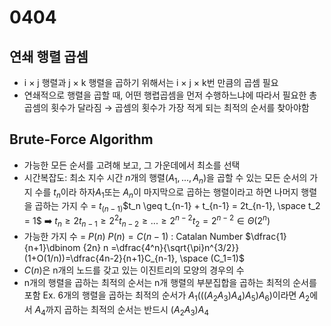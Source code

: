 # 0404

## 연쇄 행렬 곱셈

- i × j 행렬과  j × k 행렬을 곱하기 위해서는  i × j × k번 만큼의 곱셈 필요
- 연쇄적으로 행렬을 곱할 때, 어떤 행렵곱셈을 먼저 수행하느냐에 따라서 필요한 총 곱셈의 횟수가 달라짐 → 곱셈의 횟수가 가장 적게 되는 최적의 순서를 찾아야함

## Brute-Force Algorithm

- 가능한 모든 순서를 고려해 보고, 그 가운데에서 최소를 선택
- 시간복잡도: 최소 지수 시간
$n\text{개의 행렬}(A_1, ...,A_n)\text{을 곱할 수 있는 모든 순서의 가지 수를 } t_n \text{이라 하자}$$A_1 \text{또는 }A_n \text{이 마지막으로 곱하는 행렬이라고 하면 나머지 행렬을 곱하는 가지 수 = }t_{(n-1)}$$t_n \geq t_{n-1} + t_{n-1} = 2t_{n-1}, \space t_2 = 1$ ➡️ $t_{n} \geq 2t_{n-1} \geq 2^2t_{n-2}\geq ...\geq2^{n-2}t_2=2^{n-2} \in \Theta(2^n)$
- 가능한 가지 수 = $P(n)$
$P(n)=C(n-1)$ : Catalan Number
$\dfrac{1}{n+1}\dbinom {2n} n =\dfrac{4^n}{\sqrt{\pi}n^{3/2}}(1+O(1/n))=\dfrac{4n-2}{n+1}C_{n-1}, \space (C_1=1)$
- $C(n)$은 n개의 노드를 갖고 있는 이진트리의 모양의 경우의 수
- n개의 행렬을 곱하는 최적의 순서는 n개 행렬의 부분집합을 곱하는 최적의 순서를 포함
Ex. 6개의 행렬을 곱하는 최적의 순서가 $A_1(((A_2A_3)A_4)A_5)A_6)$이라면 $A_2$에서 $A_4$까지 곱하는 최적의 순서는 반드시 $(A_2A_3)A_4$